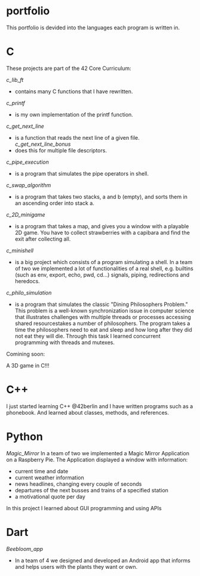 # portfolio

This portfolio is devided into the languages each program is written in.

# C

These projects are part of the 42 Core Curriculum:

*c_lib_ft* 
* contains many C functions that I have rewritten.

*c_printf* 
* is my own implementation of the printf function.

*c_get_next_line* 
* is a function that reads the next line of a given file.
*c_get_next_line_bonus*
* does this for multiple file descriptors.

*c_pipe_execution* 
* is a program that simulates the pipe operators in shell.

*c_swap_algorithm* 
* is a program that takes two stacks, a and b (empty), and sorts them in an ascending order into stack a.

*c_2D_minigame* 
* is a program that takes a map, and gives you a window with a playable 2D game. You have to collect strawberries with a capibara and find the exit after collecting all.

*c_minishell* 
* is a big project which consists of a program simulating a shell. In a team of two we implemented a lot of functionalities of a real shell, e.g. builtins (such as env, export, echo, pwd, cd...) signals, piping, redirections and heredocs.

*c_philo_simulation* 
* is a program that simulates the classic "Dining Philosophers Problem." This problem is a well-known synchronization issue in computer science that illustrates challenges with multiple threads or processes accessing shared resourcestakes a number of philosophers. The program takes a time the philosophers need to eat and sleep and how long after they did not eat they will die. Through this task I learned concurrent programming with threads and mutexes.

Comining soon:

A 3D game in C!!!

# C++

I just started learning C++ @42berlin and I have written programs such as a phonebook. And learned about classes, methods, and references.

# Python

*Magic_Mirror*
In a team of two we implemented a Magic Mirror Application on a Raspberry Pie.
The Application displayed a window with information:
* current time and date
* current weather information
* news headlines, changing every couple of seconds
* departures of the next busses and trains of a specified station
* a motivational quote per day

In this project I learned about GUI programming and using APIs

# Dart

*Beebloom_app*
* In a team of 4 we designed and developed an Android app that informs and helps users with the plants they want or own.
